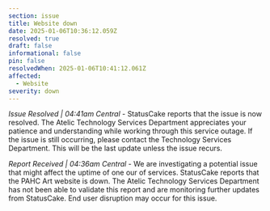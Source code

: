 ```yaml
---
section: issue
title: Website down
date: 2025-01-06T10:36:12.059Z
resolved: true
draft: false
informational: false
pin: false
resolvedWhen: 2025-01-06T10:41:12.061Z
affected:
  - Website
severity: down
---
```

*Issue Resolved | 04:41am Central* - StatusCake reports that the issue is now resolved. The Atelic Technology Services Department appreciates your patience and understanding while working through this service outage. If the issue is still occurring, please contact the Technology Services Department. This will be the last update unless the issue recurs.

*Report Received | 04:36am Central* - We are investigating a potential issue that might affect the uptime of one our of services. StatusCake reports that the PAHC Art website is down. The Atelic Technology Services Department has not been able to validate this report and are monitoring further updates from StatusCake. End user disruption may occur for this issue.